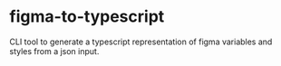 # figma-to-typescript

CLI tool to generate a typescript representation of figma variables and styles from a json input.

